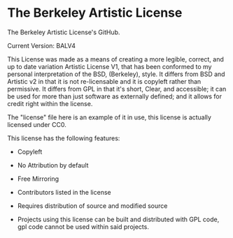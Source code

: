 # The Berkeley Artistic License
The Berkeley Artistic License's GitHub.

Current Version: BALV4

This License was made as a means of creating a more legible, correct, and up to date variation Artistic License V1, that has been conformed to my personal interpretation of the BSD, (Berkeley), style. It differs from BSD and Artistic v2 in that it is not re-licensable and it is copyleft rather than permissive. It differs from GPL in that it's short, Clear, and accessible; it can be used for more than just software as externally defined; and it allows for credit right within the license. 

The "license" file here is an example of it in use, this license is actually licensed under CC0.

This license has the following features:

- Copyleft

- No Attribution by default

- Free Mirroring

- Contributors listed in the license

- Requires distribution of source and modified source

- Projects using this license can be built and distributed with GPL code, gpl code cannot be used within said projects.
